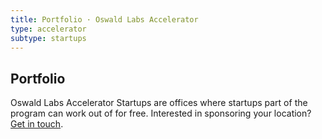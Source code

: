 ```yaml
---
title: Portfolio · Oswald Labs Accelerator
type: accelerator
subtype: startups
---
```


<section class="hero pb-5 big-image">
    <div class="container">
        <div class="row">
            <div class="col-md-6">
				<h1>Portfolio</h1>
				<p class="intro-para">Oswald Labs Accelerator Startups are offices where startups part of the program can work out of for free. Interested in sponsoring your location? <a href="/contact/">Get in touch</a>.</p>
			</div>
            <div class="col-md-6 text-right">
                <img alt="" src="/images/illustrations/Startups.svg">
            </div>
        </div>
    </div>
</section>